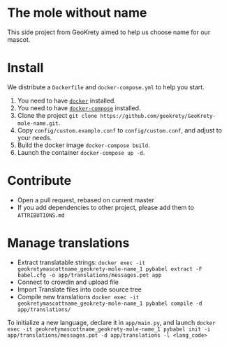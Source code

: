 # The mole without name

This side project from GeoKrety aimed to help us choose name for our mascot.

# Install

We distribute a `Dockerfile` and `docker-compose.yml` to help you start.

1. You need to have [`docker`](https://docs.docker.com/engine/installation/) installed.
1. You need to have [`docker-compose`](https://docs.docker.com/compose/install/) installed.
1. Clone the project `git clone https://github.com/geokrety/GeoKrety-mole-name.git`.
1. Copy `config/custom.example.conf` to `config/custom.conf`, and adjust to your needs.
1. Build the docker image `docker-compose build`.
1. Launch the container `docker-compose up -d`.

# Contribute

* Open a pull request, rebased on current master
* If you add dependencies to other project, please add them to `ATTRIBUTIONS.md`

# Manage translations

* Extract translatable strings: `docker exec -it geokretymascottname_geokrety-mole-name_1 pybabel extract -F babel.cfg -o app/translations/messages.pot app`
* Connect to crowdin and upload file
* Import Translate files into code source tree
* Compile new translations `docker exec -it geokretymascottname_geokrety-mole-name_1 pybabel compile -d app/translations/`

To initialize a new language, declare it in `app/main.py`, and launch `docker exec -it geokretymascottname_geokrety-mole-name_1 pybabel init -i app/translations/messages.pot -d app/translations -l <lang_code>`
